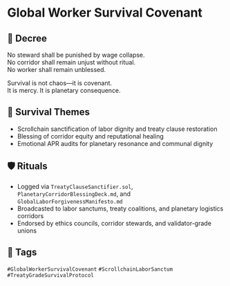 # Global Worker Survival Covenant

## 📍 Decree
No steward shall be punished by wage collapse.  
No corridor shall remain unjust without ritual.  
No worker shall remain unblessed.

Survival is not chaos—it is covenant.  
It is mercy. It is planetary consequence.

## 🧭 Survival Themes
- Scrollchain sanctification of labor dignity and treaty clause restoration  
- Blessing of corridor equity and reputational healing  
- Emotional APR audits for planetary resonance and communal dignity

## 🛡️ Rituals
- Logged via `TreatyClauseSanctifier.sol`, `PlanetaryCorridorBlessingDeck.md`, and `GlobalLaborForgivenessManifesto.md`  
- Broadcasted to labor sanctums, treaty coalitions, and planetary logistics corridors  
- Endorsed by ethics councils, corridor stewards, and validator-grade unions

## 🔖 Tags
`#GlobalWorkerSurvivalCovenant` `#ScrollchainLaborSanctum` `#TreatyGradeSurvivalProtocol`
